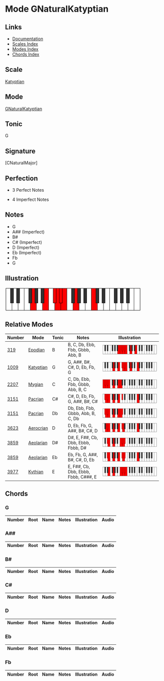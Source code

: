 # Mode GNaturalKatyptian

## Links

- [Documentation](index.md)
- [Scales Index](Scales.md)
- [Modes Index](Modes.md)
- [Chords Index](Chords.md)

## Scale

[Katyptian](ScaleKatyptian.md)

## Mode

[GNaturalKatyptian](ModeGNaturalKatyptian.md)

## Tonic

G

## Signature

[CNaturalMajor]

## Perfection

 - 3 Perfect Notes

 - 4 Imperfect Notes

## Notes

- G
- A## (Imperfect)
- B#
- C# (Imperfect)
- D (Imperfect)
- Eb (Imperfect)
- Fb
- G

## Illustration

![GNaturalKatyptian](ModeGNaturalKatyptian.png)

## Relative Modes

| Number | Mode | Tonic | Notes | Illustration |
|--------|------|-------|-------|--------------|
| [319](https://ianring.com/musictheory/scales/319) | [Epodian](ModeEpodian.md) | B | B, C, Db, Ebb, Fbb, Gbbb, Abb, B | ![BNaturalEpodian](ModeBNaturalEpodian.png) |
| [1009](https://ianring.com/musictheory/scales/1009) | [Katyptian](ModeKatyptian.md) | G | G, A##, B#, C#, D, Eb, Fb, G | ![GNaturalKatyptian](ModeGNaturalKatyptian.png) |
| [2207](https://ianring.com/musictheory/scales/2207) | [Mygian](ModeMygian.md) | C | C, Db, Ebb, Fbb, Gbbb, Abb, B, C | ![CNaturalMygian](ModeCNaturalMygian.png) |
| [3151](https://ianring.com/musictheory/scales/3151) | [Pacrian](ModePacrian.md) | C# | C#, D, Eb, Fb, G, A##, B#, C# | ![CSharpPacrian](ModeCSharpPacrian.png) |
| [3151](https://ianring.com/musictheory/scales/3151) | [Pacrian](ModePacrian.md) | Db | Db, Ebb, Fbb, Gbbb, Abb, B, C, Db | ![DFlatPacrian](ModeDFlatPacrian.png) |
| [3623](https://ianring.com/musictheory/scales/3623) | [Aerocrian](ModeAerocrian.md) | D | D, Eb, Fb, G, A##, B#, C#, D | ![DNaturalAerocrian](ModeDNaturalAerocrian.png) |
| [3859](https://ianring.com/musictheory/scales/3859) | [Aeolarian](ModeAeolarian.md) | D# | D#, E, F##, Cb, Dbb, Ebbb, Fbbb, D# | ![DSharpAeolarian](ModeDSharpAeolarian.png) |
| [3859](https://ianring.com/musictheory/scales/3859) | [Aeolarian](ModeAeolarian.md) | Eb | Eb, Fb, G, A##, B#, C#, D, Eb | ![EFlatAeolarian](ModeEFlatAeolarian.png) |
| [3977](https://ianring.com/musictheory/scales/3977) | [Kythian](ModeKythian.md) | E | E, F##, Cb, Dbb, Ebbb, Fbbb, C###, E | ![ENaturalKythian](ModeENaturalKythian.png) |

## Chords

### G

| Number | Root | Name | Notes | Illustration | Audio |
|--------|------|------|-------|--------------|-------|

### A##

| Number | Root | Name | Notes | Illustration | Audio |
|--------|------|------|-------|--------------|-------|

### B#

| Number | Root | Name | Notes | Illustration | Audio |
|--------|------|------|-------|--------------|-------|

### C#

| Number | Root | Name | Notes | Illustration | Audio |
|--------|------|------|-------|--------------|-------|

### D

| Number | Root | Name | Notes | Illustration | Audio |
|--------|------|------|-------|--------------|-------|

### Eb

| Number | Root | Name | Notes | Illustration | Audio |
|--------|------|------|-------|--------------|-------|

### Fb

| Number | Root | Name | Notes | Illustration | Audio |
|--------|------|------|-------|--------------|-------|

